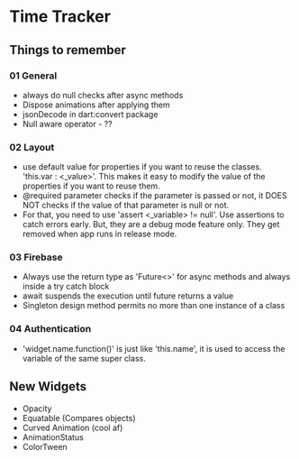 # Time Tracker

## Things to remember

### 01 General
- always do null checks after async methods
- Dispose animations after applying them
- jsonDecode in dart:convert package
- Null aware operator - ??

### 02 Layout
- use default value for properties if you want to reuse the classes. 'this.var : <_value>'. This makes it easy to modify the value of the properties if you want to reuse them.
- @required parameter checks if the parameter is passed or not, it DOES NOT checks if the value of that parameter is null or not. 
- For that, you need to use 'assert <_variable> != null'. Use assertions to catch errors early. But, they are a debug mode feature only. They get removed when app runs in release mode.

### 03 Firebase
- Always use the return type as 'Future<>' for async methods and always inside a try catch block
- await suspends the execution until future returns a value
- Singleton design method permits no more than one instance of a class 

### 04 Authentication
- 'widget.name.function()' is just like 'this.name', it is used to access the variable of the same super class.

## New Widgets
- Opacity
- Equatable (Compares objects)
- Curved Animation (cool af)
- AnimationStatus
- ColorTween